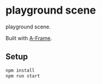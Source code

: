 # playground scene

playground scene.

Built with [A-Frame](https://aframe.io).

## Setup

```sh
npm install
npm run start
```
